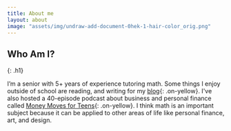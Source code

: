 ```yaml
---
title: About me
layout: about
image: "assets/img/undraw-add-document-0hek-1-hair-color_orig.png"
---
```


## Who Am I?
{: .h1}

I’m a senior with 5+ years of experience tutoring math. Some things I enjoy outside of school are reading, and writing for my [blog](https://world.hey.com/talia){: .on-yellow}. I've also hosted a 40-episode podcast about business and personal finance called [Money Moves for Teens](https://pglevy.github.io/mm4t-site/){: .on-yellow}. I think math is an important subject because it can be applied to other areas of life like personal finance, art, and design.
